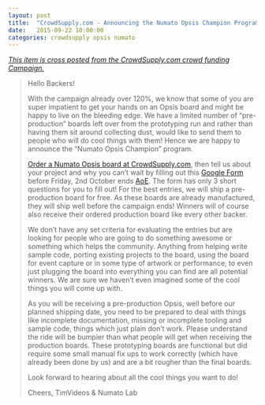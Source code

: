 ```yaml
---
layout: post
title:  "CrowdSupply.com - Announcing the Numato Opsis Champion Program"
date:   2015-09-22 10:00:00
categories: crowdsupply opsis numato
---
```


<a href="https://www.crowdsupply.com/numato-lab/opsis/updates/1823">
<i>This item is cross posted from the CrowdSupply.com crowd funding Campaign.</i>
</a>

> Hello Backers!
> 
> With the campaign already over 120%, we know that some of you are super
> impatient to get your hands on an Opsis board and might be happy to live on
> the bleeding edge. We have a limited number of “pre-production” boards left
> over from the prototyping run and rather than having them sit around
> collecting dust, would like to send them to people who will do cool things
> with them! Hence we are happy to announce the “Numato Opsis Champion”
> program.
>
> [Order a Numato Opsis board at CrowdSupply.com](https://www.crowdsupply.com/numato-lab/opsis),
> then tell us about your project and why you can’t wait by filling out this
> [Google Form](https://docs.google.com/a/crowdsupply.com/forms/d/1gt6ZKw6CgtVWSvxZXw4ge9V1E58OUiKtlQLrKHmdLWk/viewform)
> before Friday, 2nd October ends 
> [AoE](https://en.wikipedia.org/wiki/Anywhere_on_Earth). The form has only 3
> short questions for you to fill out! For the best entries, we will ship a
> pre-production board for free. As these boards are already manufactured, they
> will ship well before the campaign ends! Winners will of course also receive
> their ordered production board like every other backer.
>
> We don’t have any set criteria for evaluating the entries but are looking for
> people who are going to do something awesome or something which helps the
> community. Anything from helping write sample code, porting existing projects
> to the board, using the board for event capture or in some type of artwork or
> performance, to even just plugging the board into everything you can find are
> all potential winners. We are sure we haven’t even imagined some of the cool
> things you will come up with.
>
> As you will be receiving a pre-production Opsis, well before our planned
> shipping date, you need to be prepared to deal with things like incomplete
> documentation, missing or incomplete tooling and sample code, things which
> just plain don’t work. Please understand the ride will be bumpier than what
> people will get when receiving the production boards. These prototyping
> boards are functional but did require some small manual fix ups to work
> correctly (which have already been done by us) and are a bit rougher than the
> final boards.
>
> Look forward to hearing about all the cool things you want to do!
>
> Cheers, TimVideos & Numato Lab
